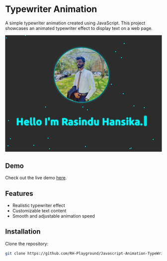 # Typewriter Animation

A simple typewriter animation created using JavaScript. This project showcases an animated typewriter effect to display text on a web page.

![Type Writter](screenshot.png)

## Demo

Check out the live demo [here](https://rh-playground.github.io/Javascript-Animation-TypeWritter/).

## Features

- Realistic typewriter effect
- Customizable text content
- Smooth and adjustable animation speed

## Installation

 Clone the repository:

   ```bash
   git clone https://github.com/RH-Playground/Javascript-Animation-TypeWritter.git

